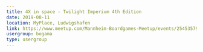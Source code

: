 ```yaml
---
title: 4X in space - Twilight Imperium 4th Edition
date: 2019-08-11
location: MyPlace, Ludwigshafen
link: https://www.meetup.com/Mannheim-Boardgames-Meetup/events/254535790/
usergroup: bogama
type: usergroup
---
```


